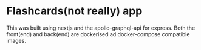 # Flashcards(not really) app

This was built using nextjs and the apollo-graphql-api for express. Both the front(end) and back(end) are dockerised ad docker-compose compatible images.
